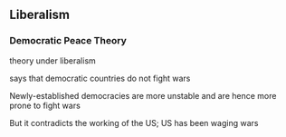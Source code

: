 ## Liberalism

### Democratic Peace Theory

theory under liberalism

says that democratic countries do not fight wars

Newly-established democracies are more unstable and are hence more prone to fight wars

But it contradicts the working of the US; US has been waging wars